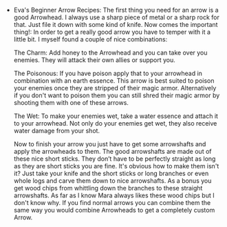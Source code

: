 - Eva's Beginner Arrow Recipes: 
  The first thing you need for an arrow is a good Arrowhead. I always use a sharp piece of metal or a sharp rock for that. Just file it down with some kind of knife. Now comes the important thing!: In order to get a really good arrow you have to temper with it a little bit. I myself found a couple of nice combinations:
  
  The Charm: Add honey to the Arrowhead and you can take over you enemies. They will attack their own allies or support you.
  
  The Poisonous: If you have poison apply that to your arrowhead in combination with an earth essence. This arrow is best suited to poison your enemies once they are stripped of their magic armor. Alternatively if you don't want to poison them you can still shred their magic armor by shooting them with one of these arrows.
  
  The Wet: To make your enemies wet, take a water essence and attach it to your arrowhead. Not only do your enemies get wet, they also receive water damage from your shot.
  
  Now to finish your arrow you just have to get some arrowshafts and apply the arrowheads to them. The good arrowshafts are made out of these nice short sticks. They don’t have to be perfectly straight as long as they are short sticks you are fine. It's obvious how to make them isn't it? Just take your knife and the short sticks or long branches or even whole logs and carve them down to nice arrowshafts. As a bonus you get wood chips from whittling down the branches to these straight arrowshafts. As far as I know Mara always likes these wood chips but I don't know why. If you find normal arrows you can combine them the same way you would combine Arrowheads to get a completely custom Arrow.